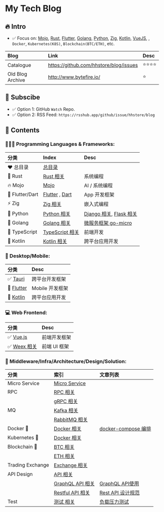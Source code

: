 # My Tech Blog


## 🔥️ Intro

- ✅ Focus on: [Mojo](https://github.com/hhstore/blog/labels/Mojo), [Rust](https://github.com/hhstore/blog/labels/Rust), [Flutter](https://github.com/hhstore/blog/labels/Flutter), [Golang](https://github.com/hhstore/blog/labels/Golang), [Python](https://github.com/hhstore/blog/labels/Python), [Zig](https://github.com/hhstore/blog/labels/Zig), [Kotlin](https://github.com/hhstore/blog/labels/Kotlin), [VueJS](https://github.com/hhstore/blog/labels/VueJS), , `Docker`, `Kubernetes(K8S)`, `Blockchain(BTC/ETH)`, etc.


| Blog | Link | Desc | 
| :--- | :--- | :--- | 
|  Catalogue | https://github.com/hhstore/blog/issues | ⭐️⭐️⭐️⭐️ |
|  Old Blog Archive | http://www.bytefire.io/ | ⭐️ |


## 📢 Subscibe

- ✅ Option 1: GitHub `Watch` Repo.
- ✅ Option 2: RSS Feed: `https://rsshub.app/github/issue/hhstore/blog`


## 🍊 Contents


### 🧑🏻‍🎓 Programming Languages & Frameworks:

|    分类     |       Index                            |  Desc    |
| :--------- | :------------------------------------  | :------  |
| ❤️ 总目录      |   [总目录](https://github.com/hhstore/blog/issues)                      |       |
| 🦀 Rust    |   [Rust 相关](https://github.com/hhstore/blog/labels/Rust)      |  系统编程     |
| 🔥️ Mojo | [Mojo](https://github.com/hhstore/blog/labels/Mojo) | AI / 系统编程 | 
| 🎯 Flutter/Dart |   [Flutter](https://github.com/hhstore/blog/labels/Flutter) , [Dart](https://github.com/hhstore/blog/labels/Dart)       |   App 开发框架    |
| ⚡ Zig   |   [Zig 相关](https://github.com/hhstore/blog/labels/Zig)      |  嵌入式编程     |
| 🐍️ Python |   [Python 相关](https://github.com/hhstore/blog/labels/Python)      |   [Django 相关](https://github.com/hhstore/blog/labels/Django), [Flask 相关](https://github.com/hhstore/blog/labels/Py-Flask)          |
| 🐹 Golang |   [Golang 相关](https://github.com/hhstore/blog/labels/Golang)          | [微服务框架 go-micro](https://github.com/hhstore/blog/issues/88)    |
| 💊 TypeScript    |   [TypeScript 相关](https://github.com/hhstore/blog/labels/TypeScript)      |   前端开发    |
| 💎 Kotlin    |   [Kotlin 相关](https://github.com/hhstore/blog/labels/Kotlin)      |    跨平台应用开发    |



### 📱 Desktop/Mobile:


|    分类     |             Desc    |
| :--------- | :------------------------------------  | 
| ✅️ [Tauri](https://github.com/hhstore/blog/labels/Tauri) | 跨平台开发框架 | 
| 🎯 [Flutter](https://github.com/hhstore/blog/labels/Flutter)      | Mobile 开发框架      |
| 💎 [Kotlin](https://github.com/hhstore/blog/labels/Kotlin)      |    跨平台应用开发    |


### 💻 Web Frontend:

|    分类     |             Desc    |
| :--------- | :------------------------------------  | 
| ✅️ [Vue.js](https://github.com/hhstore/blog/labels/Vuejs) | 前端开发框架 | 
| ✅️ [Weex 相关](https://github.com/hhstore/blog/labels/Weex)     |   前端 UI 框架    |



### 🐧 Middleware/Infra/Architecture/Design/Solution:


|    分类     |       索引                             |  文章列表     |
| :--------- | :------------------------------------  | :------  |
| Micro Service |   [Micro Service](https://github.com/hhstore/blog/labels/MicroService) |       |
|  RPC       |   [RPC 相关](https://github.com/hhstore/blog/labels/RPC)                |       |
|            |   [gRPC 相关](https://github.com/hhstore/blog/labels/gRPC)              |       |
|   MQ       |   [Kafka 相关](https://github.com/hhstore/blog/labels/MQ-Kafka)         |       |
|            |   [RabbitMQ 相关](https://github.com/hhstore/blog/labels/MQ-RabbitMQ)   |       |
| Docker 🚀  |   [Docker 相关](https://github.com/hhstore/blog/labels/Docker)          | [docker-compose 编排](https://github.com/hhstore/blog/labels/Docker-Compose)   |
| Kubernetes 🚀 |   [Docker 相关](https://github.com/hhstore/blog/labels/Docker)       |       |
| Blockchain 🚀 |   [ BTC 相关](https://github.com/hhstore/blog/issues/14)             |       |
|            |   [ETH 相关](https://github.com/hhstore/blog/issues/13)              |       |
| Trading Exchange |   [Exchange 相关](https://github.com/hhstore/blog/labels/Exchange)   |       |
| API Design |   [API 相关](https://github.com/hhstore/blog/labels/API)   |       |
|            |   [GraphQL API 相关](https://github.com/hhstore/blog/labels/GraphQL)  | [GraphQL API使用](https://github.com/hhstore/blog/issues/68)    |
|            |   [Restful API 相关](https://github.com/hhstore/blog/labels/Restful%20API)   | [Rest API 设计规范](https://github.com/hhstore/blog/issues/41)    |
| Test       |   [测试 相关](https://github.com/hhstore/blog/labels/Test)             | [负载压力测试](https://github.com/hhstore/blog/issues/105)   |


